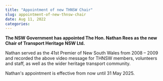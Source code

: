 ```yaml
---
title: "Appointment of new THNSW Chair"
slug: appointment-of-new-thnsw-chair
date: Aug 11, 2022
categories:
---
```



**The NSW Government has appointed **The Hon. Nathan Rees** as the new Chair of Transport Heritage NSW Ltd.**

Nathan served as the 41st Premier of New South Wales from 2008 – 2009 and recorded the above video message for THNSW members, volunteers and staff, as well as the wider heritage transport community.

Nathan's appointment is effective from now until 31 May 2025.
